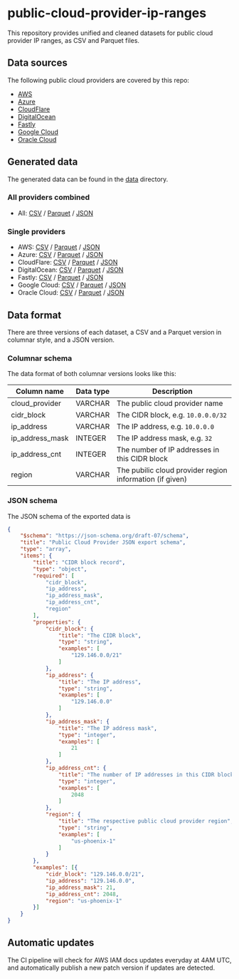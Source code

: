 # public-cloud-provider-ip-ranges
This repository provides unified and cleaned datasets for public cloud provider IP ranges, as CSV and Parquet files.

## Data sources
The following public cloud providers are covered by this repo:

* [AWS](https://ip-ranges.amazonaws.com/ip-ranges.json)
* [Azure](https://download.microsoft.com/download/7/1/D/71D86715-5596-4529-9B13-DA13A5DE5B63/ServiceTags_Public_20230508.json)
* [CloudFlare](https://www.cloudflare.com/ips-v4)
* [DigitalOcean](https://digitalocean.com/geo/google.csv)
* [Fastly](https://api.fastly.com/public-ip-list)
* [Google Cloud](https://www.gstatic.com/ipranges/cloud.json)
* [Oracle Cloud](https://docs.oracle.com/en-us/iaas/tools/public_ip_ranges.json)

## Generated data
The generated data can be found in the [data](data/) directory.

### All providers combined
* All: [CSV](https://raw.githubusercontent.com/tobilg/public-cloud-provider-ip-ranges/main/data/providers/all.csv) / [Parquet](https://github.com/tobilg/public-cloud-provider-ip-ranges/raw/main/data/providers/all.parquet) / [JSON](https://raw.githubusercontent.com/tobilg/public-cloud-provider-ip-ranges/main/data/providers/all.json)

### Single providers
* AWS: [CSV](https://raw.githubusercontent.com/tobilg/public-cloud-provider-ip-ranges/main/data/providers/aws.csv) / [Parquet](https://github.com/tobilg/public-cloud-provider-ip-ranges/raw/main/data/providers/aws.parquet) / [JSON](https://raw.githubusercontent.com/tobilg/public-cloud-provider-ip-ranges/main/data/providers/aws.json)
* Azure: [CSV](https://raw.githubusercontent.com/tobilg/public-cloud-provider-ip-ranges/main/data/providers/azure.csv) / [Parquet](https://github.com/tobilg/public-cloud-provider-ip-ranges/raw/main/data/providers/azure.parquet) / [JSON](https://raw.githubusercontent.com/tobilg/public-cloud-provider-ip-ranges/main/data/providers/azure.json)
* CloudFlare: [CSV](https://raw.githubusercontent.com/tobilg/public-cloud-provider-ip-ranges/main/data/providers/cloudflare.csv) / [Parquet](https://github.com/tobilg/public-cloud-provider-ip-ranges/raw/main/data/providers/cloudflare.parquet) / [JSON](https://raw.githubusercontent.com/tobilg/public-cloud-provider-ip-ranges/main/data/providers/cloudflare.json)
* DigitalOcean: [CSV](https://raw.githubusercontent.com/tobilg/public-cloud-provider-ip-ranges/main/data/providers/digitalocean.csv) / [Parquet](https://github.com/tobilg/public-cloud-provider-ip-ranges/raw/main/data/providers/digitalocean.parquet) / [JSON](https://raw.githubusercontent.com/tobilg/public-cloud-provider-ip-ranges/main/data/providers/digitalocean.json)
* Fastly: [CSV](https://raw.githubusercontent.com/tobilg/public-cloud-provider-ip-ranges/main/data/providers/fastly.csv) / [Parquet](https://github.com/tobilg/public-cloud-provider-ip-ranges/raw/main/data/providers/fastly.parquet) / [JSON](https://raw.githubusercontent.com/tobilg/public-cloud-provider-ip-ranges/main/data/providers/fastly.json)
* Google Cloud: [CSV](https://raw.githubusercontent.com/tobilg/public-cloud-provider-ip-ranges/main/data/providers/googlecloud.csv) / [Parquet](https://github.com/tobilg/public-cloud-provider-ip-ranges/raw/main/data/providers/googlecloud.parquet) / [JSON](https://raw.githubusercontent.com/tobilg/public-cloud-provider-ip-ranges/main/data/providers/googlecloud.json)
* Oracle Cloud: [CSV](https://raw.githubusercontent.com/tobilg/public-cloud-provider-ip-ranges/main/data/providers/oracle.csv) / [Parquet](https://github.com/tobilg/public-cloud-provider-ip-ranges/raw/main/data/providers/oracle.parquet) / [JSON](https://raw.githubusercontent.com/tobilg/public-cloud-provider-ip-ranges/main/data/providers/oracle.json)

## Data format
There are three versions of each dataset, a CSV and a Parquet version in columnar style, and a JSON version.

### Columnar schema
The data format of both columnar versions looks like this:

| Column name | Data type | Description |
| ----------- | --------- | ----------- |
| cloud_provider | VARCHAR | The public cloud provider name |
| cidr_block | VARCHAR | The CIDR block, e.g. `10.0.0.0/32` |
| ip_address | VARCHAR |The IP address, e.g. `10.0.0.0` |
| ip_address_mask | INTEGER | The IP address mask, e.g. `32` |
| ip_address_cnt | INTEGER | The number of IP addresses in this CIDR block |
| region | VARCHAR | The pubilic cloud provider region information (if given) |

### JSON schema
The JSON schema of the exported data is

```json
{
    "$schema": "https://json-schema.org/draft-07/schema",
    "title": "Public Cloud Provider JSON export schema",
    "type": "array",
    "items": {
        "title": "CIDR block record",
        "type": "object",
        "required": [
            "cidr_block",
            "ip_address",
            "ip_address_mask",
            "ip_address_cnt",
            "region"
        ],
        "properties": {
            "cidr_block": {
                "title": "The CIDR block",
                "type": "string",
                "examples": [
                    "129.146.0.0/21"
                ]
            },
            "ip_address": {
                "title": "The IP address",
                "type": "string",
                "examples": [
                    "129.146.0.0"
                ]
            },
            "ip_address_mask": {
                "title": "The IP address mask",
                "type": "integer",
                "examples": [
                    21
                ]
            },
            "ip_address_cnt": {
                "title": "The number of IP addresses in this CIDR block",
                "type": "integer",
                "examples": [
                    2048
                ]
            },
            "region": {
                "title": "The respective public cloud provider region",
                "type": "string",
                "examples": [
                    "us-phoenix-1"
                ]
            }
        },
        "examples": [{
            "cidr_block": "129.146.0.0/21",
            "ip_address": "129.146.0.0",
            "ip_address_mask": 21,
            "ip_address_cnt": 2048,
            "region": "us-phoenix-1"
        }]
    }
}
```

## Automatic updates
The CI pipeline will check for AWS IAM docs updates everyday at 4AM UTC, and automatically publish a new patch version if updates are detected.
